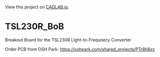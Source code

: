 View this project on [CADLAB.io](https://cadlab.io/project/1935). 

# TSL230R_BoB
Breakout Board for the TSL230R Light-to-Frequnecy Converter

Order PCB from OSH Park: https://oshpark.com/shared_projects/PTr8h8xv
